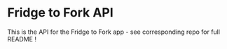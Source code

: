 # Fridge to Fork API

This is the API for the Fridge to Fork app - see corresponding repo for full README !
